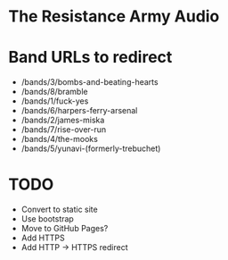 # The Resistance Army Audio

# Band URLs to redirect

- /bands/3/bombs-and-beating-hearts
- /bands/8/bramble
- /bands/1/fuck-yes
- /bands/6/harpers-ferry-arsenal
- /bands/2/james-miska
- /bands/7/rise-over-run
- /bands/4/the-mooks
- /bands/5/yunavi-(formerly-trebuchet)

# TODO

- Convert to static site
- Use bootstrap
- Move to GitHub Pages?
- Add HTTPS
- Add HTTP -> HTTPS redirect
